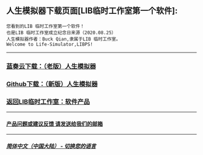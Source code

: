 ## 人生模拟器下载页面[LIB临时工作室第一个软件]:

 ```
您看到的LIB 临时工作室第一个软件！
也是LIB 临时工作室成立纪念日来源（2020.08.25）
人生模拟器作者：Buck Qian,隶属于LIB 临时工作室。
Welcome to Life-Simulator,LIBPS!
```
------------
### [蓝奏云下载：（老版）人生模拟器](https://mixiaozai.lanzoum.com/Life-Simulator)

### [Github下载：（新版）人生模拟器](https://libps.github.io/download/Life_Simulator.exe)

### [返回LIB临时工作室：软件产品](https://libps.github.io/zh/Software)
------------
#### [产品问题或建议反馈 请发送给我们的邮箱](mailto:LIB_Provisional_Studio@outlook.com)
------------
##### [简体中文（中国大陆） - 切换您的语言](https://libps.github.io/index)



